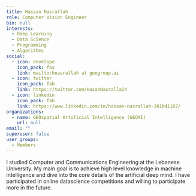 ```yaml
---
title: Hassan Nasrallah
role: Computer Vision Engineer
bio: null
interests:
  - Deep Learning
  - Data Science
  - Programming
  - Algorithms
social:
  - icon: envelope
    icon_pack: fas
    link: mailto:hnasrallah at geogroup.ai
  - icon: twitter
    icon_pack: fab
    link: https://twitter.com/HasanNasralla14
  - icon: linkedin
    icon_pack: fab
    link: https://www.linkedin.com/in/hassan-nasrallah-381b41187/
organizations:
  - name: GEOspatial Artificial Intelligence (GEOAI)
    url: null
email: ""
superuser: false
user_groups:
  - Members
---
```

I studied Computer and Communications Engineering at the Lebanese University. My main goal is to achieve high level knowledge in machine intelligence and dive into the core details of the artificial deep mind. I have participated in online datascience competitions and willing to participate more in the future. 